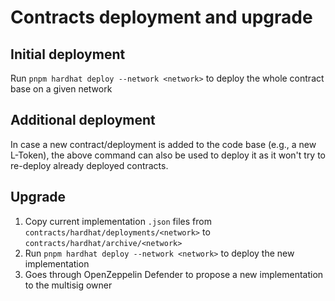 # Contracts deployment and upgrade

## Initial deployment

Run `pnpm hardhat deploy --network <network>` to deploy the whole contract base on a given network

## Additional deployment

In case a new contract/deployment is added to the code base (e.g., a new L-Token), the above command can also be used to deploy it as it won't try to re-deploy already deployed contracts.

## Upgrade

1. Copy current implementation `.json` files from `contracts/hardhat/deployments/<network>` to `contracts/hardhat/archive/<network>`
2. Run `pnpm hardhat deploy --network <network>` to deploy the new implementation
3. Goes through OpenZeppelin Defender to propose a new implementation to the multisig owner
